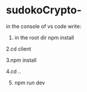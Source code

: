 
# sudokoCrypto-

in the console of vs code write:

1. in the root dir
npm install

2.cd client

3.npm install

4.cd ..

5. npm run dev